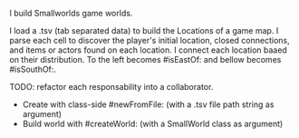 I build Smallworlds game worlds.

I load a .tsv (tab separated data) to build the Locations of a game map.
I parse each cell to discover the player's initial location, closed connections, and items or actors found on each location.
I connect each location baaed on their distribution. To the left becomes #isEastOf: and bellow becomes #isSouthOf:.

TODO: refactor each responsability into a collaborator. 

- Create with class-side #newFromFile: (with a .tsv file path string as argument)
- Build world with #createWorld: (with a SmallWorld class as argument)
